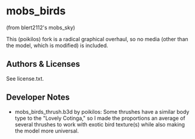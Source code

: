 # mobs_birds
(from blert2112's mobs_sky)

This (poikilos) fork is a radical graphical overhaul, so no media (other
than the model, which is modified) is included.

## Authors & Licenses
See license.txt.

## Developer Notes
* mobs_birds_thrush.b3d by poikilos: Some thrushes have a similar body
  type to the "Lovely Cotinga," so I made the proportions an average of
  several thrushes to work with exotic bird texture(s) while also making
  the model more universal.
